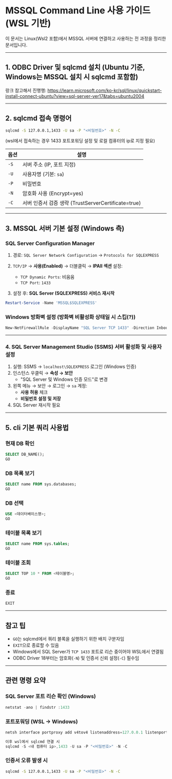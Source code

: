 # MSSQL Command Line 사용 가이드 (WSL 기반)

이 문서는 Linux(Wsl2 포함)에서 MSSQL 서버에 연결하고 사용하는 전 과정을 정리한 문서입니다.

---

## 1. ODBC Driver 및 sqlcmd 설치 (Ubuntu 기준, Windows는 MSSQL 설치 시 sqlcmd 포함함)
랑크 참고해서 진행행: https://learn.microsoft.com/ko-kr/sql/linux/quickstart-install-connect-ubuntu?view=sql-server-ver17&tabs=ubuntu2004


---

## 2. sqlcmd 접속 명령어

```bash
sqlcmd -S 127.0.0.1,1433 -U sa -P "<비밀번호>" -N -C
```
(wsl에서 접속하는 경우 1433 포트포워딩 설정 및 로컬 컴퓨터의 ip로 지정 필요)

| 옵션   | 설명                                         |
| ---- | ------------------------------------------ |
| `-S` | 서버 주소 (IP, 포트 지정)                          |
| `-U` | 사용자명 (기본: `sa`)                            |
| `-P` | 비밀번호                                       |
| `-N` | 암호화 사용 (Encrypt=yes)                       |
| `-C` | 서버 인증서 검증 생략 (TrustServerCertificate=true) |

---

## 3. MSSQL 서버 기본 설정 (Windows 측)

### SQL Server Configuration Manager

1. 경로: `SQL Server Network Configuration` → `Protocols for SQLEXPRESS`
2. `TCP/IP` → **사용(Enabled)** → 더블클릭 → **IPAll 섹션** 설정:

   * `TCP Dynamic Ports`: 비움움
   * `TCP Port`: `1433`
3. 설정 후: **SQL Server (SQLEXPRESS) 서비스 재시작**

```powershell
Restart-Service -Name 'MSSQL$SQLEXPRESS'
```

### Windows 방화벽 설정 (방화벽 비활성화 상태일 시 스킵(?))

```powershell
New-NetFirewallRule -DisplayName "SQL Server TCP 1433" -Direction Inbound -Protocol TCP -LocalPort 1433 -Action Allow
```

---

### 4. SQL Server Management Studio (SSMS) 서버 활성화 및 사용자 설정

1. 실행: SSMS → `localhost\SQLEXPRESS` 로그인 (Windows 인증)
2. 인스턴스 우클릭 → **속성 → 보안**
   * "SQL Server 및 Windows 인증 모드"로 변경
3. 왼쪽 메뉴 → 보안 → 로그인 → `sa` 계정:
   * **사용 허용** 체크
   * **비밀번호 설정 및 저장**
4. SQL Server 재시작 필요

---

## 5. cli 기본 쿼리 사용법

### 현재 DB 확인

```sql
SELECT DB_NAME();
GO
```

### DB 목록 보기

```sql
SELECT name FROM sys.databases;
GO
```

### DB 선택

```sql
USE <데이터베이스명>;
GO
```

### 테이블 목록 보기

```sql
SELECT name FROM sys.tables;
GO
```

### 테이블 조회

```sql
SELECT TOP 10 * FROM <테이블명>;
GO
```

### 종료

```sql
EXIT
```

---

## 참고 팁

* `GO`는 sqlcmd에서 쿼리 블록을 실행하기 위한 배치 구분자임
* `EXIT`으로 종료할 수 있음
* Windows에서 SQL Server가 `TCP 1433` 포트로 리슨 중이어야 WSL에서 연결됨
* ODBC Driver 18부터는 암호화(`-N`) 및 인증서 신뢰 설정(`-C`) 필수임

---

## 관련 명령 요약

### SQL Server 포트 리슨 확인 (Windows)

```powershell
netstat -ano | findstr :1433
```

### 포트포워딩 (WSL → Windows)

```powershell
netsh interface portproxy add v4tov4 listenaddress=127.0.0.1 listenport=1433 connectaddress=<내 컴퓨터 ip> connectport=1433

이후 wsl에서 sqlcmd 연결 시 
sqlcmd -S <내 컴퓨터 ip>,1433 -U sa -P "<비밀번호>" -N -C
```

### 인증서 오류 발생 시

```bash
sqlcmd -S 127.0.0.1,1433 -U sa -P "<비밀번호>" -N -C
```
